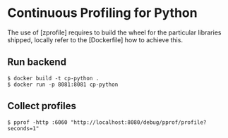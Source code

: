 # Continuous Profiling for Python

The use of [zprofile] requires to build the wheel for the particular libraries shipped, locally refer to the [Dockerfile] how to achieve this.

## Run backend

```shell
$ docker build -t cp-python .
$ docker run -p 8081:8081 cp-python
```

## Collect profiles

```shell
$ pprof -http :6060 "http://localhost:8080/debug/pprof/profile?seconds=1"
```
